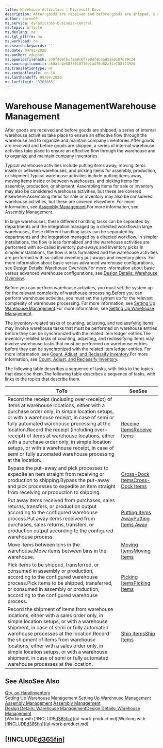 ```yaml
---
title: Warehouse Activities | Microsoft Docs
description: After goods are received and before goods are shipped, a series of internal warehouse activities take place to ensure an effective flow through the warehouse and to organize and maintain company inventories.
author: SorenGP
ms.service: dynamics365-business-central
ms.topic: article
ms.devlang: na
ms.tgt_pltfrm: na
ms.workload: na
ms.search.keywords: ''
ms.date: 04/01/2020
ms.author: edupont
ms.openlocfilehash: 3d9f409fbcf8a9c6f7984feb3ad39a0107d89c34
ms.sourcegitcommit: a80afd4e5075018716efad76d82a54e158f1392d
ms.translationtype: HT
ms.contentlocale: en-CA
ms.lasthandoff: 09/09/2020
ms.locfileid: "3785005"
---
```

# <a name="warehouse-management"></a><span data-ttu-id="f7845-103">Warehouse Management</span><span class="sxs-lookup"><span data-stu-id="f7845-103">Warehouse Management</span></span>
<span data-ttu-id="f7845-104">After goods are received and before goods are shipped, a series of internal warehouse activities take place to ensure an effective flow through the warehouse and to organize and maintain company inventories.</span><span class="sxs-lookup"><span data-stu-id="f7845-104">After goods are received and before goods are shipped, a series of internal warehouse activities take place to ensure an effective flow through the warehouse and to organize and maintain company inventories.</span></span>

<span data-ttu-id="f7845-105">Typical warehouse activities include putting items away, moving items inside or between warehouses, and picking items for assembly, production, or shipment.</span><span class="sxs-lookup"><span data-stu-id="f7845-105">Typical warehouse activities include putting items away, moving items inside or between warehouses, and picking items for assembly, production, or shipment.</span></span> <span data-ttu-id="f7845-106">Assembling items for sale or inventory may also be considered warehouse activities, but these are covered elsewhere.</span><span class="sxs-lookup"><span data-stu-id="f7845-106">Assembling items for sale or inventory may also be considered warehouse activities, but these are covered elsewhere.</span></span> <span data-ttu-id="f7845-107">For more information, see [Assembly Management](assembly-assemble-items.md).</span><span class="sxs-lookup"><span data-stu-id="f7845-107">For more information, see [Assembly Management](assembly-assemble-items.md).</span></span>  

<span data-ttu-id="f7845-108">In large warehouses, these different handling tasks can be separated by departments and the integration managed by a directed workflow.</span><span class="sxs-lookup"><span data-stu-id="f7845-108">In large warehouses, these different handling tasks can be separated by departments and the integration managed by a directed workflow.</span></span> <span data-ttu-id="f7845-109">In simpler installations, the flow is less formalized and the warehouse activities are performed with so-called inventory put-aways and inventory picks.</span><span class="sxs-lookup"><span data-stu-id="f7845-109">In simpler installations, the flow is less formalized and the warehouse activities are performed with so-called inventory put-aways and inventory picks.</span></span> <span data-ttu-id="f7845-110">For more information about basic versus advanced warehouse configurations, see [Design Details: Warehouse Overview](design-details-warehouse-overview.md).</span><span class="sxs-lookup"><span data-stu-id="f7845-110">For more information about basic versus advanced warehouse configurations, see [Design Details: Warehouse Overview](design-details-warehouse-overview.md).</span></span>

<span data-ttu-id="f7845-111">Before you can perform warehouse activities, you must set the system up for the relevant complexity of warehouse processing.</span><span class="sxs-lookup"><span data-stu-id="f7845-111">Before you can perform warehouse activities, you must set the system up for the relevant complexity of warehouse processing.</span></span> <span data-ttu-id="f7845-112">For more information, see [Setting Up Warehouse Management](warehouse-setup-warehouse.md).</span><span class="sxs-lookup"><span data-stu-id="f7845-112">For more information, see [Setting Up Warehouse Management](warehouse-setup-warehouse.md).</span></span>

<span data-ttu-id="f7845-113">The inventory-related tasks of counting, adjusting, and reclassifying items may involve warehouse tasks that must be performed on warehouse entries before they can be synchronized with the related item ledger entries.</span><span class="sxs-lookup"><span data-stu-id="f7845-113">The inventory-related tasks of counting, adjusting, and reclassifying items may involve warehouse tasks that must be performed on warehouse entries before they can be synchronized with the related item ledger entries.</span></span> <span data-ttu-id="f7845-114">For more information, see [Count, Adjust, and Reclassify Inventory](inventory-how-count-adjust-reclassify.md).</span><span class="sxs-lookup"><span data-stu-id="f7845-114">For more information, see [Count, Adjust, and Reclassify Inventory](inventory-how-count-adjust-reclassify.md).</span></span>

 <span data-ttu-id="f7845-115">The following table describes a sequence of tasks, with links to the topics that describe them.</span><span class="sxs-lookup"><span data-stu-id="f7845-115">The following table describes a sequence of tasks, with links to the topics that describe them.</span></span>   

|<span data-ttu-id="f7845-116">**To**</span><span class="sxs-lookup"><span data-stu-id="f7845-116">**To**</span></span>|<span data-ttu-id="f7845-117">**See**</span><span class="sxs-lookup"><span data-stu-id="f7845-117">**See**</span></span>|  
|------------|-------------|  
|<span data-ttu-id="f7845-118">Record the receipt (including over-receipt) of items at warehouse locations, either with a purchase order only, in simple location setups, or with a warehouse receipt, in case of semi or fully automated warehouse processing at the location.</span><span class="sxs-lookup"><span data-stu-id="f7845-118">Record the receipt (including over-receipt) of items at warehouse locations, either with a purchase order only, in simple location setups, or with a warehouse receipt, in case of semi or fully automated warehouse processing at the location.</span></span>|[<span data-ttu-id="f7845-119">Receive Items</span><span class="sxs-lookup"><span data-stu-id="f7845-119">Receive Items</span></span>](warehouse-how-receive-items.md)|
|<span data-ttu-id="f7845-120">Bypass the put-away and pick processes to expedite an item straight from receiving or production to shipping.</span><span class="sxs-lookup"><span data-stu-id="f7845-120">Bypass the put-away and pick processes to expedite an item straight from receiving or production to shipping.</span></span>|[<span data-ttu-id="f7845-121">Cross-Dock Items</span><span class="sxs-lookup"><span data-stu-id="f7845-121">Cross-Dock Items</span></span>](warehouse-how-to-cross-dock-items.md)|    
|<span data-ttu-id="f7845-122">Put away items received from purchases, sales returns, transfers, or production output according to the configured warehouse process.</span><span class="sxs-lookup"><span data-stu-id="f7845-122">Put away items received from purchases, sales returns, transfers, or production output according to the configured warehouse process.</span></span>|[<span data-ttu-id="f7845-123">Putting Items Away</span><span class="sxs-lookup"><span data-stu-id="f7845-123">Putting Items Away</span></span>](warehouse-put-away-items.md)|
|<span data-ttu-id="f7845-124">Move items between bins in the warehouse.</span><span class="sxs-lookup"><span data-stu-id="f7845-124">Move items between bins in the warehouse.</span></span>|[<span data-ttu-id="f7845-125">Moving Items</span><span class="sxs-lookup"><span data-stu-id="f7845-125">Moving Items</span></span>](warehouse-move-items.md)|
|<span data-ttu-id="f7845-126">Pick items to be shipped, transferred, or consumed in assembly or production, according to the configured warehouse process.</span><span class="sxs-lookup"><span data-stu-id="f7845-126">Pick items to be shipped, transferred, or consumed in assembly or production, according to the configured warehouse process.</span></span>|[<span data-ttu-id="f7845-127">Picking Items</span><span class="sxs-lookup"><span data-stu-id="f7845-127">Picking Items</span></span>](warehouse-pick-items.md)|
|<span data-ttu-id="f7845-128">Record the shipment of items from warehouse locations, either with a sales order only, in simple location setups, or with a warehouse shipment, in case of semi or fully automated warehouse processes at the location.</span><span class="sxs-lookup"><span data-stu-id="f7845-128">Record the shipment of items from warehouse locations, either with a sales order only, in simple location setups, or with a warehouse shipment, in case of semi or fully automated warehouse processes at the location.</span></span>|[<span data-ttu-id="f7845-129">Ship Items</span><span class="sxs-lookup"><span data-stu-id="f7845-129">Ship Items</span></span>](warehouse-how-ship-items.md)|  

## <a name="see-also"></a><span data-ttu-id="f7845-130">See Also</span><span class="sxs-lookup"><span data-stu-id="f7845-130">See Also</span></span>  
[<span data-ttu-id="f7845-131">Qty. on Hand</span><span class="sxs-lookup"><span data-stu-id="f7845-131">Inventory</span></span>](inventory-manage-inventory.md)  
<span data-ttu-id="f7845-132">[Setting Up Warehouse Management](warehouse-setup-warehouse.md)   </span><span class="sxs-lookup"><span data-stu-id="f7845-132">[Setting Up Warehouse Management](warehouse-setup-warehouse.md)   </span></span>  
<span data-ttu-id="f7845-133">[Assembly Management](assembly-assemble-items.md)  </span><span class="sxs-lookup"><span data-stu-id="f7845-133">[Assembly Management](assembly-assemble-items.md)  </span></span>  
[<span data-ttu-id="f7845-134">Design Details: Warehouse Management</span><span class="sxs-lookup"><span data-stu-id="f7845-134">Design Details: Warehouse Management</span></span>](design-details-warehouse-management.md)  
<span data-ttu-id="f7845-135">[Working with [!INCLUDE[d365fin](includes/d365fin_md.md)]](ui-work-product.md)</span><span class="sxs-lookup"><span data-stu-id="f7845-135">[Working with [!INCLUDE[d365fin](includes/d365fin_md.md)]](ui-work-product.md)</span></span>  

## [!INCLUDE[d365fin](includes/free_trial_md.md)]  

